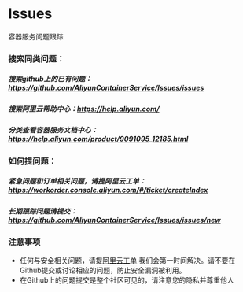 # Issues
容器服务问题跟踪

### 搜索同类问题：
##### 搜索github上的已有问题：https://github.com/AliyunContainerService/Issues/issues
##### 搜索阿里云帮助中心：https://help.aliyun.com/
##### 分类查看容器服务文档中心：https://help.aliyun.com/product/9091095_12185.html
### 如何提问题：
##### 紧急问题和订单相关问题，请提阿里云工单：https://workorder.console.aliyun.com/#/ticket/createIndex
##### 长期跟踪问题请提交：https://github.com/AliyunContainerService/Issues/issues/new


### 注意事项
* 任何与安全相关问题，请提[阿里云工单](https://workorder.console.aliyun.com/#/ticket/createIndex) 我们会第一时间解决。请不要在Github提交或讨论相应的问题，防止安全漏洞被利用。
* 在Github上的问题提交是整个社区可见的，请注意您的隐私并尊重他人
